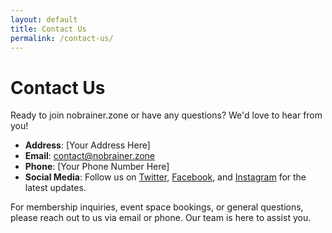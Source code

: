 ```yaml
---
layout: default
title: Contact Us
permalink: /contact-us/
---
```

# Contact Us

Ready to join nobrainer.zone or have any questions? We'd love to hear from you!

- **Address**: [Your Address Here]
- **Email**: contact@nobrainer.zone
- **Phone**: [Your Phone Number Here]
- **Social Media**: Follow us on [Twitter](#), [Facebook](#), and [Instagram](#) for the latest updates.

For membership inquiries, event space bookings, or general questions, please reach out to us via email or phone. Our team is here to assist you.

